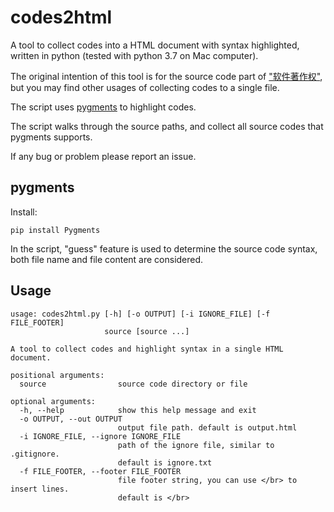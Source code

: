 # codes2html
A tool to collect codes into a HTML document with syntax highlighted, written in python (tested with python 3.7 on Mac computer).

The original intention of this tool is for the source code part of ["软件著作权"](https://baike.baidu.com/item/%E8%BD%AF%E4%BB%B6%E8%91%97%E4%BD%9C%E6%9D%83), but you may find other usages of collecting codes to a single file.

The script uses [pygments](http://pygments.org/) to highlight codes.

The script walks through the source paths, and collect all source codes that pygments supports.

If any bug or problem please report an issue.

## pygments
Install:
```
pip install Pygments
```
In the script, "guess" feature is used to determine the source code syntax, both file name and file content are considered.

## Usage
```
usage: codes2html.py [-h] [-o OUTPUT] [-i IGNORE_FILE] [-f FILE_FOOTER]
                     source [source ...]

A tool to collect codes and highlight syntax in a single HTML document.

positional arguments:
  source                source code directory or file

optional arguments:
  -h, --help            show this help message and exit
  -o OUTPUT, --out OUTPUT
                        output file path. default is output.html
  -i IGNORE_FILE, --ignore IGNORE_FILE
                        path of the ignore file, similar to .gitignore.
                        default is ignore.txt
  -f FILE_FOOTER, --footer FILE_FOOTER
                        file footer string, you can use </br> to insert lines.
                        default is </br>
```